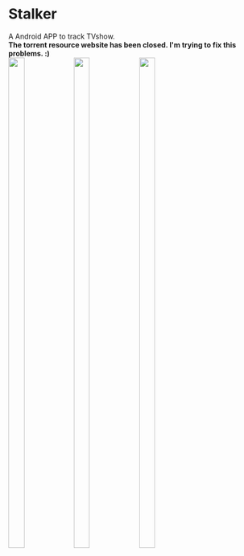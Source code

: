 # Stalker
A Android APP to track TVshow.    
**The torrent resource website has been closed. I'm trying to fix this problems. :)**  
<img src="https://github.com/SorryChen/Stalker/blob/master/screenshots/1.jpg" width="25%" height="50%" />
<img src="https://github.com/SorryChen/Stalker/blob/master/screenshots/2.jpg" width="25%" height="50%" />
<img src="https://github.com/SorryChen/Stalker/blob/master/screenshots/3.jpg" width="25%" height="50%" />
